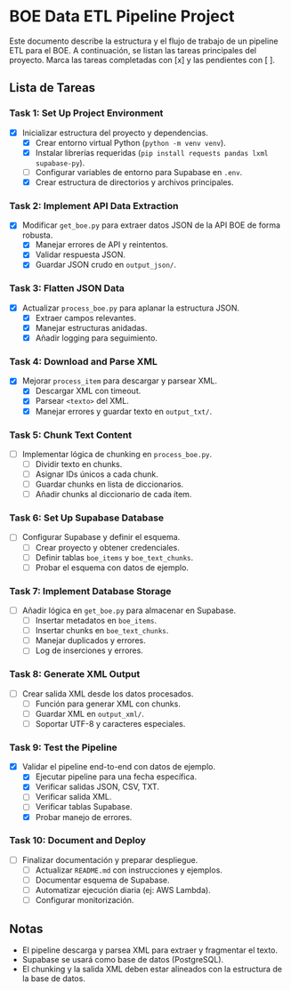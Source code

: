 # BOE Data ETL Pipeline Project

Este documento describe la estructura y el flujo de trabajo de un pipeline ETL para el BOE. A continuación, se listan las tareas principales del proyecto. Marca las tareas completadas con [x] y las pendientes con [ ].

## Lista de Tareas

### Task 1: Set Up Project Environment
- [x] Inicializar estructura del proyecto y dependencias.
  - [x] Crear entorno virtual Python (`python -m venv venv`).
  - [x] Instalar librerías requeridas (`pip install requests pandas lxml supabase-py`).
  - [ ] Configurar variables de entorno para Supabase en `.env`.
  - [x] Crear estructura de directorios y archivos principales.

### Task 2: Implement API Data Extraction
- [x] Modificar `get_boe.py` para extraer datos JSON de la API BOE de forma robusta.
  - [x] Manejar errores de API y reintentos.
  - [x] Validar respuesta JSON.
  - [x] Guardar JSON crudo en `output_json/`.

### Task 3: Flatten JSON Data
- [x] Actualizar `process_boe.py` para aplanar la estructura JSON.
  - [x] Extraer campos relevantes.
  - [x] Manejar estructuras anidadas.
  - [x] Añadir logging para seguimiento.

### Task 4: Download and Parse XML
- [x] Mejorar `process_item` para descargar y parsear XML.
  - [x] Descargar XML con timeout.
  - [x] Parsear `<texto>` del XML.
  - [x] Manejar errores y guardar texto en `output_txt/`.

### Task 5: Chunk Text Content
- [ ] Implementar lógica de chunking en `process_boe.py`.
  - [ ] Dividir texto en chunks.
  - [ ] Asignar IDs únicos a cada chunk.
  - [ ] Guardar chunks en lista de diccionarios.
  - [ ] Añadir chunks al diccionario de cada ítem.

### Task 6: Set Up Supabase Database
- [ ] Configurar Supabase y definir el esquema.
  - [ ] Crear proyecto y obtener credenciales.
  - [ ] Definir tablas `boe_items` y `boe_text_chunks`.
  - [ ] Probar el esquema con datos de ejemplo.

### Task 7: Implement Database Storage
- [ ] Añadir lógica en `get_boe.py` para almacenar en Supabase.
  - [ ] Insertar metadatos en `boe_items`.
  - [ ] Insertar chunks en `boe_text_chunks`.
  - [ ] Manejar duplicados y errores.
  - [ ] Log de inserciones y errores.

### Task 8: Generate XML Output
- [ ] Crear salida XML desde los datos procesados.
  - [ ] Función para generar XML con chunks.
  - [ ] Guardar XML en `output_xml/`.
  - [ ] Soportar UTF-8 y caracteres especiales.

### Task 9: Test the Pipeline
- [x] Validar el pipeline end-to-end con datos de ejemplo.
  - [x] Ejecutar pipeline para una fecha específica.
  - [x] Verificar salidas JSON, CSV, TXT.
  - [ ] Verificar salida XML.
  - [ ] Verificar tablas Supabase.
  - [x] Probar manejo de errores.

### Task 10: Document and Deploy
- [ ] Finalizar documentación y preparar despliegue.
  - [ ] Actualizar `README.md` con instrucciones y ejemplos.
  - [ ] Documentar esquema de Supabase.
  - [ ] Automatizar ejecución diaria (ej: AWS Lambda).
  - [ ] Configurar monitorización.

## Notas
- El pipeline descarga y parsea XML para extraer y fragmentar el texto.
- Supabase se usará como base de datos (PostgreSQL).
- El chunking y la salida XML deben estar alineados con la estructura de la base de datos.
